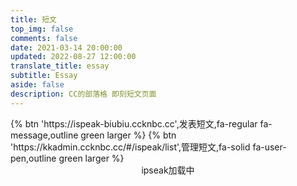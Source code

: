 ```yaml
---
title: 短文
top_img: false
comments: false
date: 2021-03-14 20:00:00
updated: 2022-08-27 12:00:00
translate_title: essay
subtitle: Essay
aside: false
description: CC的部落格 即刻短文页面
---
```

<div class="btn-center">
{% btn 'https://ispeak-biubiu.ccknbc.cc',发表短文,fa-regular fa-message,outline green larger %}
{% btn 'https://kkadmin.ccknbc.cc/#/ispeak/list',管理短文,fa-solid fa-user-pen,outline green larger %}
</div>

<div id="tip" style="text-align:center;">ipseak加载中</div>
<div id="ispeak"></div>
<link
  rel="stylesheet"
  href="https://cdn.chuqis.com/npm/highlight.js/styles/atom-one-dark.min.css"
/>
<link
  rel="stylesheet"
  href="https://cdn.chuqis.com/npm/ispeak/style.css"
/>

<script src="https://cdn.chuqis.com/npm/highlight.js/highlight.min.js"></script>
<script src="https://cdn.chuqis.com/npm/marked@v3/marked.min.js"></script>
<script src="https://cdn.chuqis.com/npm/ispeak/ispeak.umd.js"></script>
<!-- CSS -->
<link
  rel="stylesheet"
  href="https://cdn.chuqis.com/npm/@waline/client/dist/waline.css"
/>
<link rel="stylesheet" href="https://cdn.chuqis.com/npm/@waline/client/dist/waline-meta.css"/>
<!-- JS -->
<script src="https://cdn.chuqis.com/npm/@waline/client/dist/waline.js"></script>
<script>
  var head = document.getElementsByTagName('head')[0]
  var meta = document.createElement('meta')
  meta.name = 'referrer'
  meta.content = 'no-referrer'
  head.appendChild(meta)
  if (ispeak) {
    ispeak
      .init({
        el: '#ispeak',
        api: 'https://kkapi.ccknbc.cc/',
        author: '621cd42048c49d6f96787626',
        pageSize: 10,
        loading_img: 'https://bu.dusays.com/2022/05/01/626e88f349943.gif',
        speakPage: '/essay',
        githubClientId: 'Iv1.f333c02f5f6676e8',
        comment: function (speak) {
          // 4.4.0 之后在此回调函数中初始化评论
          const { _id, title, content } = speak
          const contentSub = content.substring(0, 30)
          Waline.init({
            el: '.ispeak-comment', // 默认情况下 ipseak 生成class为 ispeak-comment 的div
            path: '/essay/speak?q=' + _id, // 手动传入当前speak的唯一id
            title: title || contentSub, // 手动传入当前speak的标题(由于content可能过长，因此截取前30个字符)
            serverURL: 'https://waline.ccknbc.cc',
            pageSize: 10,
            requiredMeta: ["nick", "mail"],
            login: 'force',
            dark: 'html[data-theme="dark"]',
            imageUploader: function (file) {
              let formData = new FormData();
              let headers = new Headers();
              formData.append("file", file);
              formData.append("album_id", "10");
              formData.append("permission", "0");
              headers.append("Authorization", "Bearer 24|o8Crl5y0oK3luyUs17fBxDtAcevk1iiLHVFMNjpA");
              headers.append("Accept", "application/json");
              return fetch("https://www.wmimg.com/api/v1/upload", {
                method: "POST",
                headers: headers,
                body: formData,
              })
                .then((resp) => resp.json())
                .then((resp) => resp.data.links.url);
              },
            turnstileKey: '0x4AAAAAAAECBl27OB5SZrQT',
            emoji:
              [
                "https://cdn.chuqis.com/npm/sticker-heo/Sticker-100/",
                // "https://cdn.chuqis.com/npm/telegram-gif/Telegram-Gif/",
                // "https://cdn.chuqis.com/npm/@waline/emojis/tw-emoji/"
              ]
          })
        }
      })
      .then(function () {
        console.log('ispeak 加载完成')
        document.getElementById('tip').style.display = 'none'
      })
  } else {
    document.getElementById('tip').innerHTML = 'ipseak依赖加载失败！'
  }
</script>

